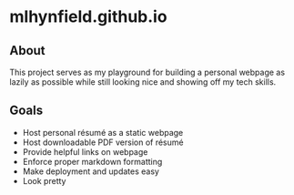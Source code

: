 
# mlhynfield.github.io

## About

This project serves as my playground for building a
  personal webpage as lazily as possible while still looking nice
  and showing off my tech skills.

## Goals

- Host personal résumé as a static webpage
- Host downloadable PDF version of résumé
- Provide helpful links on webpage
- Enforce proper markdown formatting
- Make deployment and updates easy
- Look pretty
